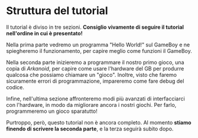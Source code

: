 # Struttura del tutorial

Il tutorial è diviso in tre sezioni.
**Consiglio vivamente di seguire il tutorial nell'ordine in cui è presentato!**

Nella prima parte vedremo un programma "Hello World!" sul GameBoy e ne spiegheremo il funzionamento, per capire meglio come funzioni il GameBoy.

Nella seconda parte inizieremo a programmare il nostro primo gioco, una copia di _Arkanoid_, per capire come usare l'hardware del GB per produrre qualcosa che possiamo chiamare un "gioco".
Inoltre, visto che faremo sicuramente errori di programmazione, impareremo come fare debug del codice.

Infine, nell'ultima sezione affronteremo modi più avanzati di interfacciarci con l'hardware, in modo da migliorare ancora i nostri giochi. Per farlo, programmeremo un gioco sparatutto!

Purtroppo, però, questo tutorial non è ancora completo.
Al momento **stiamo finendo di scrivere la seconda parte**, e la terza seguirà subito dopo.
